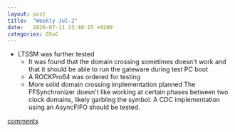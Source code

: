 ```yaml
---
layout: post
title:  "Weekly Jul-2"
date:   2020-07-11 23:40:15 +0200
categories: GSoC
---
```

- LTSSM was further tested
	- It was found that the domain crossing sometimes doesn't work and that it should be able to run the gateware during test PC boot
	- A ROCKPro64 was ordered for testing
	- More solid domain crossing implementation planned
The FFSynchronizer doesn't like working at certain phases between two clock domains, likely garbling the symbol.
A CDC implementation using an AsyncFIFO should be tested.



[comments][comments]

[git]: https://github.com/ECP5-PCIe/ECP5-PCIe
[Comments]: https://github.com/ECP5-PCIe/ECP5-PCIe.github.io/issues/23